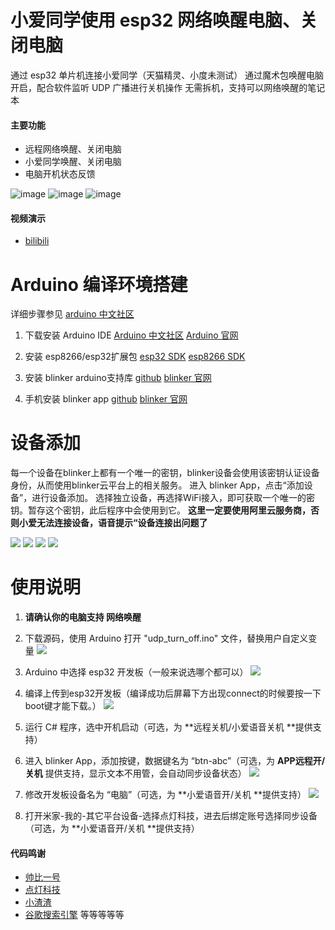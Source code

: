 # 小爱同学使用 esp32 网络唤醒电脑、关闭电脑

通过 esp32 单片机连接小爱同学（天猫精灵、小度未测试）
通过魔术包唤醒电脑开启，配合软件监听 UDP 广播进行关机操作
无需拆机，支持可以网络唤醒的笔记本

#### 主要功能
- 远程网络唤醒、关闭电脑
- 小爱同学唤醒、关闭电脑
- 电脑开机状态反馈

![image](https://github.com/tty228/Python-100-Days/blob/master/res/udp_turn_off_1.png)
![image](https://github.com/tty228/Python-100-Days/blob/master/res/udp_turn_off_2.png)
![image](https://github.com/tty228/Python-100-Days/blob/master/res/udp_turn_off_3.png)

#### 视频演示
- [bilibili](https://www.bilibili.com/video/BV1bt4y1r7Uu/) 

# Arduino 编译环境搭建

详细步骤参见  [arduino 中文社区](https://www.arduino.cn/thread-83174-1-1.html "arduino中文社区")
1. 下载安装 Arduino IDE
[Arduino 中文社区](https://www.arduino.cn/thread-5838-1-1.html "Arduino 中文社区")
[Arduino 官网](https://www.arduino.cc/en/software "Arduino 官网")

2. 安装 esp8266/esp32扩展包
[esp32 SDK](https://www.arduino.cn/thread-81194-1-1.html "esp32 SDK")
[esp8266 SDK](https://www.arduino.cn/thread-76029-1-1.html "esp8266 SDK")

3. 安装 blinker arduino支持库
[github](https://github.com/blinker-iot/blinker-library/archive/master.zip "github")
[blinker 官网](https://diandeng.tech/doc/sdk-download "blinker 官网")

4. 手机安装 blinker app
[github](https://github.com/blinker-iot/app-release/releases "github")
[blinker 官网](https://diandeng.tech/home "blinker 官网")

# 设备添加
每一个设备在blinker上都有一个唯一的密钥，blinker设备会使用该密钥认证设备身份，从而使用blinker云平台上的相关服务。
进入 blinker App，点击“添加设备”，进行设备添加。
选择独立设备，再选择WiFi接入，即可获取一个唯一的密钥。暂存这个密钥，此后程序中会使用到它。
**这里一定要使用阿里云服务商，否则小爱无法连接设备，语音提示“设备连接出问题了**

![](https://github.com/tty228/Python-100-Days/blob/master/res/udp_turn_off_1.jpg)
![](https://github.com/tty228/Python-100-Days/blob/master/res/udp_turn_off_2.jpg)
![](https://github.com/tty228/Python-100-Days/blob/master/res/udp_turn_off_3.jpg)
![](https://github.com/tty228/Python-100-Days/blob/master/res/udp_turn_off_4.jpg)

# 使用说明

1. **请确认你的电脑支持 网络唤醒**

2. 下载源码，使用 Arduino 打开 "udp_turn_off.ino" 文件，替换用户自定义变量
![](https://github.com/tty228/Python-100-Days/blob/master/res/udp_turn_off_6.jpg)

3. Arduino 中选择 esp32 开发板（一般来说选哪个都可以）
![](https://github.com/tty228/Python-100-Days/blob/master/res/udp_turn_off_5.jpg)

4. 编译上传到esp32开发板（编译成功后屏幕下方出现connect的时候要按一下boot键才能下载。）
![](https://github.com/tty228/Python-100-Days/blob/master/res/udp_turn_off_7.jpg)

5. 运行 C# 程序，选中开机启动（可选，为 **远程关机/小爱语音关机 **提供支持）

6. 进入 blinker App，添加按键，数据键名为 “btn-abc”（可选，为 **APP远程开/关机** 提供支持，显示文本不用管，会自动同步设备状态）
![](https://github.com/tty228/Python-100-Days/blob/master/res/udp_turn_off_8.jpg)

7. 修改开发板设备名为 “电脑”（可选，为 **小爱语音开/关机 **提供支持）
![](https://github.com/tty228/Python-100-Days/blob/master/res/udp_turn_off_9.jpg)

8. 打开米家-我的-其它平台设备-选择点灯科技，进去后绑定账号选择同步设备（可选，为 **小爱语音开/关机 **提供支持）

#### 代码鸣谢
- [帅比一号](https://post.smzdm.com/p/aoown0g7/) 
- [点灯科技](https://diandeng.tech/home) 
- [小渣渣](https://www.itsvse.com/thread-4806-1-4.html) 
- [谷歌搜索引擎](https://google.com/ncr) 
  等等等等等
